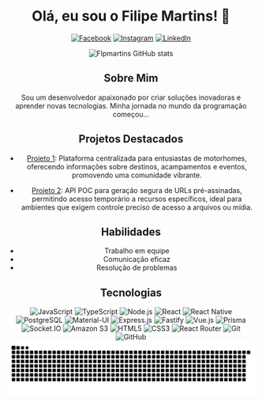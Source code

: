 <div align="center">

# Olá, eu sou o Filipe Martins! 👋

[![Facebook](https://img.shields.io/badge/Facebook-1877F2?style=for-the-badge&logo=facebook&logoColor=white)](https://www.facebook.com/profile.php?id=100006128257906)
[![Instagram](https://img.shields.io/badge/Instagram-E4405F?style=for-the-badge&logo=instagram&logoColor=white)](https://www.instagram.com/alony_filipe/)
[![LinkedIn](https://img.shields.io/badge/LinkedIn-0077B5?style=for-the-badge&logo=linkedin&logoColor=white)](https://www.linkedin.com/in/filipe-martins-developer/)

![Flpmartins GitHub stats](https://github-readme-stats.vercel.app/api?username=flpmartins&show_icons=true&theme=dark)

## Sobre Mim
Sou um desenvolvedor apaixonado por criar soluções inovadoras e aprender novas tecnologias. Minha jornada no mundo da programação começou...

## Projetos Destacados
- [Projeto 1](https://github.com/flpmartins/Planet-Motorhome): Plataforma centralizada para entusiastas de motorhomes, oferecendo informações sobre destinos, acampamentos e eventos, promovendo uma comunidade vibrante.

- [Projeto 2](https://github.com/flpmartins/API-POC-URL-PRE-SIGNED): API POC para geração segura de URLs pré-assinadas, permitindo acesso temporário a recursos específicos, ideal para ambientes que exigem controle preciso de acesso a arquivos ou mídia.

## Habilidades
- Trabalho em equipe  
- Comunicação eficaz  
- Resolução de problemas

## Tecnologias
<img alt="JavaScript" src="https://img.shields.io/badge/JavaScript-F7DF1E?style=for-the-badge&logo=javascript&logoColor=black">
<img alt="TypeScript" src="https://img.shields.io/badge/TypeScript-007ACC?style=for-the-badge&logo=typescript&logoColor=white">
<img alt="Node.js" src="https://img.shields.io/badge/Node.js-43853D?style=for-the-badge&logo=node.js&logoColor=white">
<img alt="React" src="https://img.shields.io/badge/React-20232A?style=for-the-badge&logo=react&logoColor=61DAFB">
<img alt="React Native" src="https://img.shields.io/badge/React_Native-20232A?style=for-the-badge&logo=react&logoColor=61DAFB">
<img alt="PostgreSQL" src="https://img.shields.io/badge/PostgreSQL-316192?style=for-the-badge&logo=postgresql&logoColor=white">
<img alt="Material-UI" src="https://img.shields.io/badge/Material--UI-0081CB?style=for-the-badge&logo=material-ui&logoColor=white">
<img alt="Express.js" src="https://img.shields.io/badge/Express.js-404D59?style=for-the-badge">
<img alt="Fastify" src="https://img.shields.io/badge/Fastify-20232A?style=for-the-badge&logo=fastify&logoColor=white">
<img alt="Vue.js" src="https://img.shields.io/badge/Vue.js-42b883?style=for-the-badge&logo=vue.js&logoColor=white">
<img alt="Prisma" src="https://img.shields.io/badge/Prisma-2D3748?style=for-the-badge&logo=prisma&logoColor=white">
<img alt="Socket.IO" src="https://img.shields.io/badge/Socket.IO-010101?style=for-the-badge&logo=socket.io&logoColor=white">
<img alt="Amazon S3" src="https://img.shields.io/badge/Amazon_S3-569A31?style=for-the-badge&logo=amazonaws&logoColor=white">
<img alt="HTML5" src="https://img.shields.io/badge/HTML5-E34F26?style=for-the-badge&logo=html5&logoColor=white">
<img alt="CSS3" src="https://img.shields.io/badge/CSS3-1572B6?style=for-the-badge&logo=css3&logoColor=white">
<img alt="React Router" src="https://img.shields.io/badge/React_Router-CA4245?style=for-the-badge&logo=react-router&logoColor=white">
<img alt="Git" src="https://img.shields.io/badge/Git-F05032?style=for-the-badge&logo=git&logoColor=white">
<img alt="GitHub" src="https://img.shields.io/badge/GitHub-181717?style=for-the-badge&logo=github&logoColor=white">

</div>

<picture align="center">
  <source media="(prefers-color-scheme: dark)" srcset="https://raw.githubusercontent.com/flpmartins/flpmartins/output/github-contribution-grid-snake-dark.svg">
  <source media="(prefers-color-scheme: light)" srcset="https://raw.githubusercontent.com/flpmartins/flpmartins/output/github-contribution-grid-snake-dark.svg">
  <img align="center" alt="github contribution grid snake animation" src="https://raw.githubusercontent.com/flpmartins/flpmartins/output/github-contribution-grid-snake.svg">
</picture>
